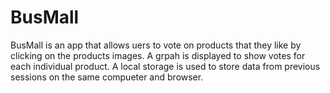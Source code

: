 # BusMall

BusMall is an app that allows uers to vote on products that they like by clicking on the products images. A grpah is displayed to show votes for each individual product. A local storage is used to store data from previous sessions on the same compueter and browser. 